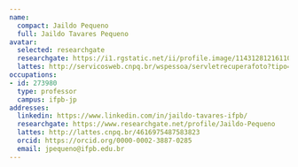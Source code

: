 ```yaml
---
name:
  compact: Jaildo Pequeno
  full: Jaildo Tavares Pequeno
avatar:
  selected: researchgate
  researchgate: https://i1.rgstatic.net/ii/profile.image/11431281216110192-1704584568733_Q128/Jaildo-Pequeno.jpg
  lattes: http://servicosweb.cnpq.br/wspessoa/servletrecuperafoto?tipo=1&id=K4700907U1
occupations:
- id: 273980
  type: professor
  campus: ifpb-jp
addresses:
  linkedin: https://www.linkedin.com/in/jaildo-tavares-ifpb/
  researchgate: https://www.researchgate.net/profile/Jaildo-Pequeno
  lattes: http://lattes.cnpq.br/4616975487583823
  orcid: https://orcid.org/0000-0002-3887-0285
  email: jpequeno@ifpb.edu.br
---
```


